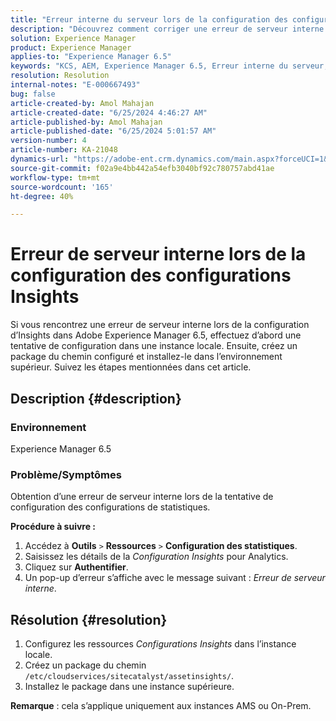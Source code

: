 ```yaml
---
title: "Erreur interne du serveur lors de la configuration des configurations de statistiques"
description: "Découvrez comment corriger une erreur de serveur interne lors de la tentative de configuration des configurations de statistiques dans Adobe Experience Manager 6.5."
solution: Experience Manager
product: Experience Manager
applies-to: "Experience Manager 6.5"
keywords: "KCS, AEM, Experience Manager 6.5, Erreur interne du serveur, Configurations d’insights"
resolution: Resolution
internal-notes: "E-000667493"
bug: false
article-created-by: Amol Mahajan
article-created-date: "6/25/2024 4:46:27 AM"
article-published-by: Amol Mahajan
article-published-date: "6/25/2024 5:01:57 AM"
version-number: 4
article-number: KA-21048
dynamics-url: "https://adobe-ent.crm.dynamics.com/main.aspx?forceUCI=1&pagetype=entityrecord&etn=knowledgearticle&id=9b3698de-ad32-ef11-840a-6045bd06eea5"
source-git-commit: f02a9e4bb442a54efb3040bf92c780757abd41ae
workflow-type: tm+mt
source-wordcount: '165'
ht-degree: 40%

---
```


# Erreur de serveur interne lors de la configuration des configurations Insights


Si vous rencontrez une erreur de serveur interne lors de la configuration d’Insights dans Adobe Experience Manager 6.5, effectuez d’abord une tentative de configuration dans une instance locale. Ensuite, créez un package du chemin configuré et installez-le dans l’environnement supérieur. Suivez les étapes mentionnées dans cet article.



## Description {#description}


### <b>Environnement</b>

Experience Manager 6.5



### <b>Problème/Symptômes</b>

Obtention d’une erreur de serveur interne lors de la tentative de configuration des configurations de statistiques.

<b>Procédure à suivre :</b>

1. Accédez à <b>Outils</b> `>`  <b>Ressources</b> `>`  <b>Configuration des statistiques</b>.
2. Saisissez les détails de la *Configuration Insights* pour Analytics.
3. Cliquez sur <b>Authentifier</b>.
4. Un pop-up d’erreur s’affiche avec le message suivant : *Erreur de serveur interne*.



## Résolution {#resolution}


1. Configurez les ressources *Configurations Insights* dans l’instance locale.
2. Créez un package du chemin `/etc/cloudservices/sitecatalyst/assetinsights/`.
3. Installez le package dans une instance supérieure.


<b>Remarque</b> : cela s’applique uniquement aux instances AMS ou On-Prem.
